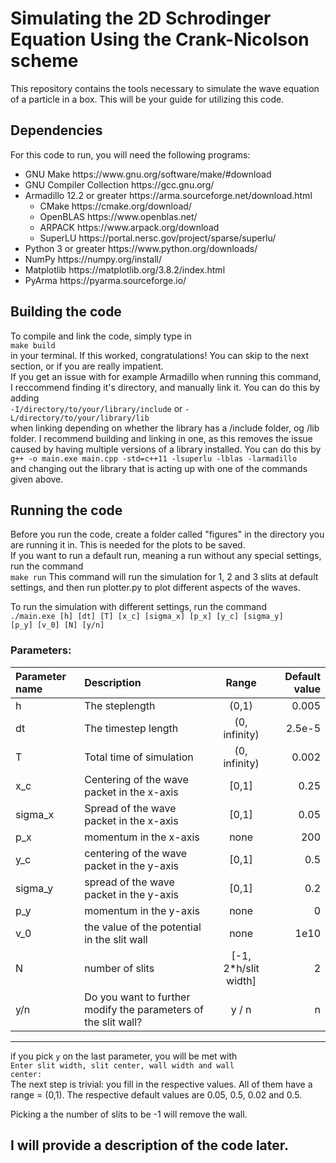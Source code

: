 # Simulating the 2D Schrodinger Equation Using the Crank-Nicolson scheme

<p>
This repository contains the tools necessary to simulate the wave equation of a
particle in a box. This will be your guide for utilizing this code.
</p>

## Dependencies

<p>
For this code to run, you will need the following programs:

<ul>
  <li>GNU Make <href>https://www.gnu.org/software/make/#download</href></li>
  <li>GNU Compiler Collection <href>https://gcc.gnu.org/</href></li>
  <li>Armadillo 12.2 or greater <href>https://arma.sourceforge.net/download.html</href>
  <ul>
    <li>CMake <href>https://cmake.org/download/</href></li>
    <li>OpenBLAS <href>https://www.openblas.net/</href></li>
    <li>ARPACK <href>https://www.arpack.org/download</href></li>
    <li>SuperLU <href>https://portal.nersc.gov/project/sparse/superlu/</href></li>
  </ul>
  </li>
  <li>Python 3 or greater <href>https://www.python.org/downloads/</href></li>
  <li>NumPy <href>https://numpy.org/install/</href></li>
  <li>Matplotlib <href>https://matplotlib.org/3.8.2/index.html</href></li>
  <li>PyArma <href>https://pyarma.sourceforge.io/</href></li>
</ul>
</p>

## Building the code

<p>
To compile and link the code, simply type in </br>
  <code>make build</code></br>
in your terminal. If this worked, congratulations! You can skip to the next section, or if you are really impatient.
</br> If you get an issue with for example Armadillo when running this command, I reccommend finding it's directory, and manually link it. You can do this by adding </br>
<code>-I/directory/to/your/library/include</code>  or  <code>-L/directory/to/your/library/lib</code></br>
when linking depending on whether the library has a /include folder, og /lib folder. I recommend building and linking in one, as this removes the issue caused by having multiple versions of a library installed. You can do this by </br>
<code>g++ -o main.exe main.cpp -std=c++11 -lsuperlu -lblas -larmadillo</code></br> and changing out the library that is acting up with one of the commands given above.
</p>

## Running the code
<p>
 Before you run the code, create a folder called "figures" in the directory you are running it in. This is needed for the plots to be saved.</br>
  If you want to run a default run, meaning a run without any special settings, run the command </br>
  <code>make run</code>
  This command will run the simulation for 1, 2 and 3 slits at default settings, and then run plotter.py to plot different aspects of the waves. </br>

  To run the simulation with different settings, run the command </br>
  <code>./main.exe [h] [dt] [T] [x_c] [sigma_x] [p_x] [y_c] [sigma_y] [p_y] [v_0] [N] [y/n]</code>

  ### Parameters:
 
| Parameter name |                        Description                             |         Range        | Default value |
|:---------------|:---------------------------------------------------------------|:--------------------:|--------------:|
|    h           | The steplength                                                 | (0,1)                | 0.005         |
|    dt          | The timestep length                                            | (0, infinity)        | 2.5e-5        |
|    T           | Total time of simulation                                       | (0, infinity)        | 0.002         |
|    x_c         | Centering of the wave packet in the x-axis                     | [0,1]                | 0.25          |
|    sigma_x     | Spread of the wave packet in the x-axis                        | [0,1]                | 0.05          |
|    p_x         | momentum in the x-axis                                         | none                 | 200           |
|    y_c         | centering of the wave packet in the y-axis                     | [0,1]                | 0.5           |
|    sigma_y     | spread of the wave packet in the y-axis                        | [0,1]                | 0.2           |
|    p_y         | momentum in the y-axis                                         | none                 | 0             |
|    v_0         | the value of the potential in the slit wall                    | none                 | 1e10          |
|    N           | number of slits                                                | [-1, 2*h/slit width] | 2             |
|    y/n         | Do you want to further modify the parameters of the slit wall? | y / n                | n             |
--------------------------------------------------------------------------------------------------------------------------

  if you pick <code>y</code> on the last parameter, you will be met with </br><code>Enter slit width, slit center, wall width and wall center: </code></br>
  The next step is trivial: you fill in the respective values. All of them have a range = (0,1). The respective default values are 0.05, 0.5, 0.02 and 0.5.

  Picking a the number of slits to be -1 will remove the wall.
  </p>

</p>



## I will provide a description of the code later.
